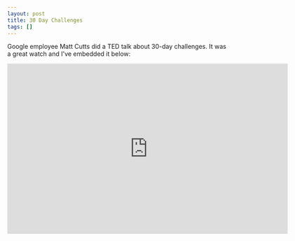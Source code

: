 ```yaml
---
layout: post
title: 30 Day Challenges
tags: []
---
```

Google employee Matt Cutts did a TED talk about 30-day challenges. It was a great watch and I've embedded it below:
<iframe width="640" height="390" src="http://www.youtube.com/embed/JnfBXjWm7hc" frameborder="0" allowfullscreen></iframe>
